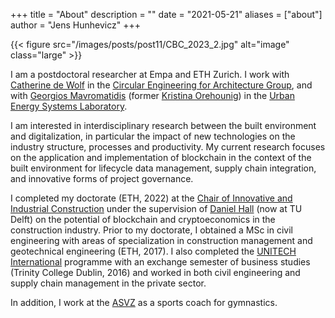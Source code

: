 +++
title = "About"
description = ""
date = "2021-05-21"
aliases = ["about"]
author = "Jens Hunhevicz"
+++

{{< figure src="/images/posts/post11/CBC_2023_2.jpg" alt="image" class="large" >}}

I am a  postdoctoral researcher at Empa and ETH Zurich. I work with <a target="_blank" rel="noopener noreferrer" href="https://cea.ibi.ethz.ch/people/catherine_de_wolf.html">Catherine de Wolf</a> in the <a target="_blank" rel="noopener noreferrer" href="https://cea.ibi.ethz.ch/">Circular Engineering for Architecture Group</a>, and with <a target="_blank" rel="noopener noreferrer" href="https://sustec.ethz.ch/people/affiliates0/gmavromatidis.html">Georgios Mavromatidis</a> (former <a target="_blank" rel="noopener noreferrer" href="http://bpi.tuwien.ac.at/bpi/team/">Kristina Orehounig</a>) in the <a target="_blank" rel="noopener noreferrer" href="https://www.empa.ch/web/s313">Urban Energy Systems Laboratory</a>.

I am interested in interdisciplinary research between the built environment and digitalization, in particular the impact of new technologies on the industry structure, processes and productivity. My current research focuses on the application and implementation of blockchain in the context of the built environment for lifecycle data management, supply chain integration, and innovative forms of project governance.

I completed my doctorate (ETH, 2022) at the <a target="_blank" rel="noopener noreferrer" href="https://ic.ibi.ethz.ch/">Chair of Innovative and Industrial Construction</a> under the supervision of <a target="_blank" rel="noopener noreferrer" href="https://research.tudelft.nl/en/persons/daniel-hall">Daniel Hall</a> (now at TU Delft) on the potential of blockchain and cryptoeconomics in the construction industry. Prior to my doctorate, I obtained a MSc in civil engineering with areas of specialization in construction management and geotechnical engineering (ETH, 2017). I also completed the <a target="_blank" rel="noopener noreferrer" href="https://unitech-international.org/">UNITECH International</a> programme with an exchange semester of business studies (Trinity College Dublin, 2016) and worked in both civil engineering and supply chain management in the private sector.

In addition, I work at the <a target="_blank" rel="noopener noreferrer" href="https://asvz.ch/sport/45680-manege">ASVZ</a> as a sports coach for gymnastics.
